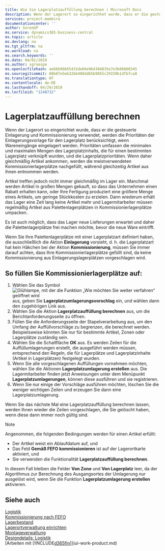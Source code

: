 ```yaml
---
title: Wie Sie Lagerplatzauffüllung berechnen | Microsoft Docs
description: Wenn der Lagerort so eingerichtet wurde, dass er die gesteuerte Einlagerung und Kommissionierung verwendet, werden die Prioritäten der Einlagerungsvorlage für den Lagerplatz berücksichtigt, wenn Wareneingänge eingelagert werden.
services: project-madeira
documentationcenter: ''
author: SorenGP
ms.service: dynamics365-business-central
ms.topic: article
ms.devlang: na
ms.tgt_pltfrm: na
ms.workload: na
ms.search.keywords: ''
ms.date: 04/01/2019
ms.author: sgroespe
ms.openlocfilehash: ae66b96665431de66e964384835e7e3b06080345
ms.sourcegitcommit: 60b87e5eb32bb408dd65b9855c29159b1dfbfca8
ms.translationtype: HT
ms.contentlocale: de-DE
ms.lasthandoff: 04/29/2019
ms.locfileid: "1248732"
---
```

# <a name="calculate-bin-replenishment"></a>Lagerplatzauffüllung berechnen
Wenn der Lagerort so eingerichtet wurde, dass er die gesteuerte Einlagerung und Kommissionierung verwendet, werden die Prioritäten der Einlagerungsvorlage für den Lagerplatz berücksichtigt, wenn Wareneingänge eingelagert werden. Prioritäten umfassen die minimalen und maximalen Mengen des Lagerplatzinhalts, die für einen bestimmten Lagerplatz verknüpft wurden, und die Lagerplatzprioritäten. Wenn daher gleichmäßig Artikel ankommen, werden die meistverwendeten Kommissionierlagerplätze nachgefüllt, während gleichzeitig Artikel aus ihnen entnommen werden.  

Artikel treffen jedoch nicht immer gleichmäßig im Lager ein. Manchmal werden Artikel in großen Mengen gekauft, so dass das Unternehmen einen Rabatt erhalten kann, oder Ihre Fertigung produziert eine größere Menge eines Artikels, um geringe Stückkosten zu erzielen. Dann wiederum erhält das Lager eine Zeit lang keine Artikel mehr und Lagermitarbeiter müssen regelmäßig Artikel aus Palettenlagerplätzen in Kommissionierlagerplätze umpacken.  

Es ist auch möglich, dass das Lager neue Lieferungen erwartet und daher die Palettenlagerplätze frei machen möchte, bevor die neue Ware eintrifft.  

Wenn Sie Ihre Palettenlagerplätze mit einer Lagerplatzart definiert haben, die ausschließlich die Aktion **Einlagerung** vorsieht, d. h. die Lagerplatzart hat kein Häkchen bei der Aktion **Kommissionierung**, müssen Sie immer darauf achten, dass Ihre Kommissionierlagerplätze gefüllt sind, da keine Kommissionierung aus Einlagerungslagerplätzen vorgeschlagen wird.  

## <a name="to-replenish-pick-bins"></a>So füllen Sie Kommissionierlagerplätze auf:  
1.  Wählen Sie das Symbol ![Glühlampe, mit der die Funktion „Wie möchten Sie weiter verfahren“ geöffnet wird](media/ui-search/search_small.png "Wie möchten Sie weiter verfahren?") aus, geben Sie **Lagerplatzumlagerungsvorschlag** ein, und wählen dann den zugehörigen Link aus.  
2.  Wählen Sie die Aktion **Lagerplatzauffüllung berechnen** aus, um die Berichtanforderungsseite zu öffnen.  
3.  Füllen Sie die Anforderungsseite der Stapelverarbeitung aus, um den Umfang der Auffüllvorschläge zu begrenzen, die berechnet werden. Beispielsweise könnten Sie nur für bestimmte Artikel, Zonen oder Lagerplätze zuständig sein.  
4.  Wählen Sie die Schaltfläche **OK** aus. Es werden Zeilen für die Auffüllumlagerungen erstellt, die ausgeführt werden müssen, entsprechend den Regeln, die für Lagerplätze und Lagerplatzinhalte (Artikel in Lagerplätzen) festgelegt wurden.  
5.  Wenn Sie alle vorgeschlagenen Auffüllungen vornehmen möchten, wählen Sie die Aktionen **Lagerplatzumlagerung erstellen** aus. Die Lagermitarbeiter finden jetzt Anweisungen unter dem Menüpunkt **Lagerplatzumlagerungen**, können diese ausführen und sie registrieren.  
6.  Wenn Sie nur einige der Vorschläge ausführen möchten, löschen Sie die weniger wichtigen Zeilen und erzeugen Sie dann eine Lagerplatzumlagerung.  

Wenn Sie das nächste Mal eine Lagerplatzauffüllung berechnen lassen, werden Ihnen wieder die Zeilen vorgeschlagen, die Sie gelöscht haben, wenn diese dann immer noch gültig sind.  

> [!NOTE]  
>  Angenommen, die folgenden Bedingungen werden für einen Artikel erfüllt:  
>   
>  -   Der Artikel weist ein Ablaufdatum auf, und  
> -   Das Feld **Gemäß FEFO kommissionieren** ist auf der Lagerortkarte aktiviert, und  
> -   Sie verwenden die Funktionalität **Lagerplatzauffüllung berechnen**.  
>   
>  In diesem Fall bleiben die Felder **Von Zone** und **Von Lagerplatz** leer, da der Algorithmus zur Berechnung des Ausgangsortes der Umlagerung nur ausgelöst wird, wenn Sie die Funktion **Lagerplatzumlagerung erstellen** aktivieren.  

## <a name="see-also"></a>Siehe auch  
[Logistik](warehouse-manage-warehouse.md)  
[Kommissionierung nach FEFO](warehouse-picking-by-fefo.md)  
[Lagerbestand](inventory-manage-inventory.md)  
[Lagerortverwaltung einrichten](warehouse-setup-warehouse.md)     
[Montageverwaltung](assembly-assemble-items.md)    
[Designdetails: Logistik](design-details-warehouse-management.md)  
[Arbeiten mit [!INCLUDE[d365fin](includes/d365fin_md.md)]](ui-work-product.md)
